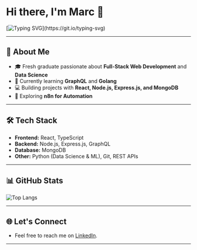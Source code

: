 # Hi there, I'm Marc 👋

[![Typing SVG](https://readme-typing-svg.herokuapp.com?size=24&color=36BCF7&vCenter=true&width=500&lines=Hello!;Kamusta!;안녕하세요!;こんにちは!;¡Hola!;Salut!;Ciao!)](https://git.io/typing-svg)

---

## 🚀 About Me
- 🎓 Fresh graduate passionate about **Full-Stack Web Development** and **Data Science**  
- 🌱 Currently learning **GraphQL** and **Golang**  
- 💻 Building projects with **React, Node.js, Express.js, and MongoDB**  
- 🤖 Exploring **n8n for Automation**  

---

## 🛠 Tech Stack
- **Frontend:** React, TypeScript  
- **Backend:** Node.js, Express.js, GraphQL  
- **Database:** MongoDB  
- **Other:** Python (Data Science & ML), Git, REST APIs  

---

## 📊 GitHub Stats
![Top Langs](https://github-readme-stats.vercel.app/api/top-langs/?username=Moonbeaam&layout=compact&theme=tokyonight)

---

## 🌐 Let's Connect
- Feel free to reach me on [LinkedIn](https://www.linkedin.com/in/marc-agaceta/).

---
